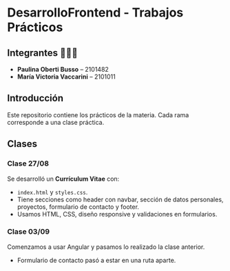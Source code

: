 # DesarrolloFrontend - Trabajos Prácticos

## Integrantes 👩🏼‍💻
- **Paulina Oberti Busso** – 2101482  
- **María Victoria Vaccarini** – 2101011  

## Introducción
Este repositorio contiene los prácticos de la materia. Cada rama corresponde a una clase práctica.  

## Clases

### Clase 27/08
Se desarrolló un **Currículum Vitae** con:
- `index.html` y `styles.css`.  
- Tiene secciones como header con navbar, sección de datos personales, proyectos, formulario de contacto y footer.  
- Usamos HTML, CSS, diseño responsive y validaciones en formularios.

### Clase 03/09
Comenzamos a usar Angular y pasamos lo realizado la clase anterior.
- Formulario de contacto pasó a estar en una ruta aparte.
